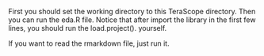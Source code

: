 First you should set the working directory to this TeraScope directory.
Then you can run the eda.R file.
Notice that after import the library in the first few lines, you should
run the load.project(). yourself.


If you want to read the rmarkdown file, just run it.